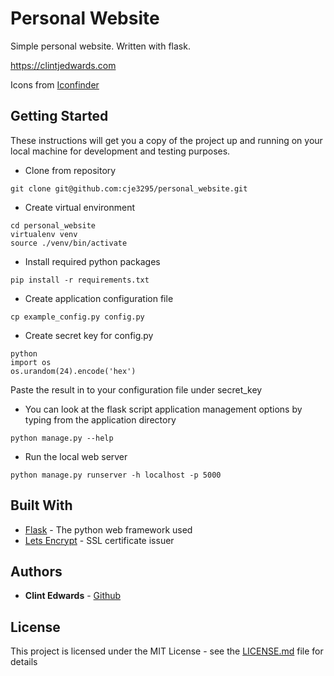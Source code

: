 # Personal Website

Simple personal website. Written with flask.

https://clintjedwards.com

Icons from [Iconfinder](https://www.iconfinder.com/Neolau1119)


## Getting Started

These instructions will get you a copy of the project up and running on your local machine for development and testing purposes.

* Clone from repository
```
git clone git@github.com:cje3295/personal_website.git
```

* Create virtual environment
```
cd personal_website
virtualenv venv
source ./venv/bin/activate
```

* Install required python packages
```
pip install -r requirements.txt
```

* Create application configuration file
```
cp example_config.py config.py
```

* Create secret key for config.py
```
python
import os
os.urandom(24).encode('hex')
```
Paste the result in to your configuration file under secret_key

* You can look at the flask script application management options by typing
from the application directory
```
python manage.py --help
```
* Run the local web server
```
python manage.py runserver -h localhost -p 5000
```

## Built With

* [Flask](http://flask.pocoo.org/) - The python web framework used
* [Lets Encrypt](https://letsencrypt.org/) - SSL certificate issuer

## Authors

* **Clint Edwards** - [Github](https://github.com/cje3295)

## License

This project is licensed under the MIT License - see the [LICENSE.md](LICENSE.md) file for details
